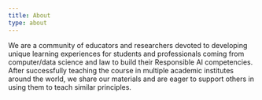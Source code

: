 ```yaml
---
title: About
type: about
---
```


We are a community of educators and researchers devoted to developing unique learning experiences for students and professionals coming from computer/data science and law to build their Responsible AI competencies.
<br/>
After successfully teaching the course in multiple academic institutes around the world, we share our materials and are eager to support others in using them to teach similar principles.
